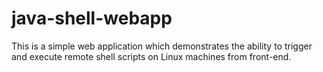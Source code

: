# java-shell-webapp
This is a simple web application which demonstrates the ability to trigger and execute remote shell scripts on Linux machines from front-end.
